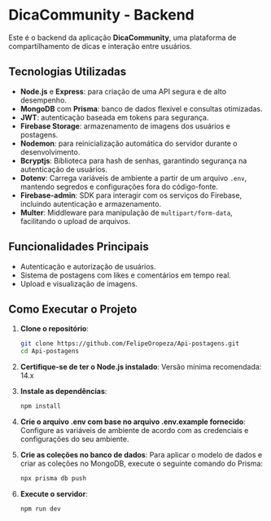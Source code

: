 # DicaCommunity - Backend

Este é o backend da aplicação **DicaCommunity**, uma plataforma de compartilhamento de dicas e interação entre usuários.

## Tecnologias Utilizadas

- **Node.js** e **Express**: para criação de uma API segura e de alto desempenho.
- **MongoDB** com **Prisma**: banco de dados flexível e consultas otimizadas.
- **JWT**: autenticação baseada em tokens para segurança.
- **Firebase Storage**: armazenamento de imagens dos usuários e postagens.
- **Nodemon**: para reinicialização automática do servidor durante o desenvolvimento.
- **Bcryptjs**: Biblioteca para hash de senhas, garantindo segurança na autenticação de usuários.
- **Dotenv**: Carrega variáveis de ambiente a partir de um arquivo `.env`, mantendo segredos e configurações fora do código-fonte.
- **Firebase-admin**: SDK para interagir com os serviços do Firebase, incluindo autenticação e armazenamento.
- **Multer**: Middleware para manipulação de `multipart/form-data`, facilitando o upload de arquivos.

## Funcionalidades Principais

- Autenticação e autorização de usuários.
- Sistema de postagens com likes e comentários em tempo real.
- Upload e visualização de imagens.

## Como Executar o Projeto

1. **Clone o repositório**:
   ```bash
   git clone https://github.com/FelipeOropeza/Api-postagens.git
   cd Api-postagens

2. **Certifique-se de ter o Node.js instalado**:
  Versão mínima recomendada: 14.x

3. **Instale as dependências**:
   ```bash
   npm install

4. **Crie o arquivo .env com base no arquivo .env.example fornecido**:
   Configure as variáveis de ambiente de acordo com as credenciais e configurações do seu ambiente.

5. **Crie as coleções no banco de dados**: Para aplicar o modelo de dados e criar as coleções no MongoDB, execute o seguinte comando do Prisma:
   ```bash
   npx prisma db push

6. **Execute o servidor**:
    ```bash
    npm run dev
